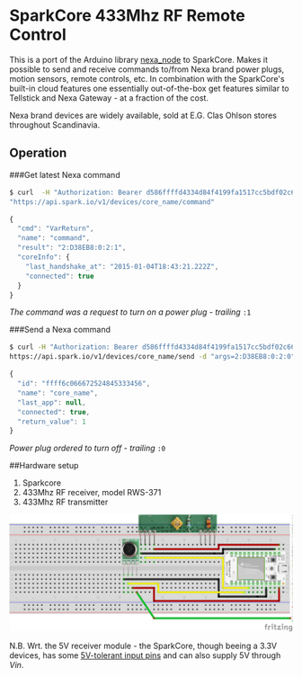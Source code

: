# SparkCore 433Mhz RF Remote Control

This is a port of the Arduino library [nexa_node](http://github.com/jherland/nexa_node) to SparkCore. Makes it possible to send and receive commands to/from Nexa brand power plugs, motion sensors, remote controls, etc. 
In combination with the SparkCore's built-in cloud features one essentially out-of-the-box get features similar to Tellstick and Nexa Gateway - at a fraction of the cost.

Nexa brand devices are widely available, sold at E.G. Clas Ohlson stores throughout Scandinavia.


## Operation
###Get latest Nexa command
```bash
$ curl  -H "Authorization: Bearer d586ffffd4334d84f4199fa1517cc5bdf02c66e9" \
"https://api.spark.io/v1/devices/core_name/command"
```
```javascript
{
  "cmd": "VarReturn",
  "name": "command",
  "result": "2:D38EB8:0:2:1",
  "coreInfo": {
    "last_handshake_at": "2015-01-04T18:43:21.222Z",
    "connected": true
  }
}
```

_The command was a request to turn on a power plug - trailing_ ```:1```

###Send a Nexa command

```bash
$ curl -H "Authorization: Bearer d586ffffd4334d84f4199fa1517cc5bdf02c66e9" \
https://api.spark.io/v1/devices/core_name/send -d "args=2:D38EB8:0:2:0"
```
```javascript
{
  "id": "ffff6c066672524845333456",
  "name": "core_name",
  "last_app": null,
  "connected": true,
  "return_value": 1
}
```
_Power plug ordered to turn off - trailing_ ```:0```

##Hardware setup

1. Sparkcore
2. 433Mhz RF receiver, model RWS-371
3. 433Mhz RF transmitter

![alt text](doc/sparkcore_breadboard.png  "Breadboard")


N.B. Wrt. the 5V receiver module - the SparkCore, though beeing a 3.3V devices, has some [5V-tolerant input pins](https://community.spark.io/t/3-3v-and-5v-how-to-use-on-the-spark-core/381) and can also supply 5V through _Vin_.
